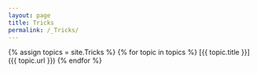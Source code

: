 ```yaml
---
layout: page
title: Tricks
permalink: /_Tricks/
---
```

{% assign topics = site.Tricks %}
{% for topic in topics %}
  [{{ topic.title }}]({{ topic.url }})
{% endfor %}